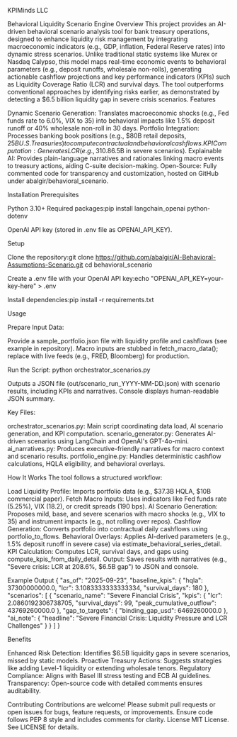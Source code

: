 KPIMinds LLC

Behavioral Liquidity Scenario Engine
Overview
This project provides an AI-driven behavioral scenario analysis tool for bank treasury operations, designed to enhance liquidity risk management by integrating macroeconomic indicators (e.g., GDP, inflation, Federal Reserve rates) into dynamic stress scenarios. Unlike traditional static systems like Murex or Nasdaq Calypso, this model maps real-time economic events to behavioral parameters (e.g., deposit runoffs, wholesale non-rolls), generating actionable cashflow projections and key performance indicators (KPIs) such as Liquidity Coverage Ratio (LCR) and survival days. The tool outperforms conventional approaches by identifying risks earlier, as demonstrated by detecting a $6.5 billion liquidity gap in severe crisis scenarios.
Features

Dynamic Scenario Generation: Translates macroeconomic shocks (e.g., Fed funds rate to 6.0%, VIX to 35) into behavioral impacts like 1.5% deposit runoff or 40% wholesale non-roll in 30 days.
Portfolio Integration: Processes banking book positions (e.g., $80B retail deposits, $25B U.S. Treasuries) to compute contractual and behavioral cashflows.
KPI Computation: Generates LCR (e.g., 310.8% baseline to 208.6% severe), survival days (180 to 99), and gap-to-target metrics ($6.5B in severe scenarios).
Explainable AI: Provides plain-language narratives and rationales linking macro events to treasury actions, aiding C-suite decision-making.
Open-Source: Fully commented code for transparency and customization, hosted on GitHub under abalgir/behavioral_scenario.

Installation
Prerequisites

Python 3.10+
Required packages:pip install langchain_openai python-dotenv


OpenAI API key (stored in .env file as OPENAI_API_KEY).

Setup

Clone the repository:git clone https://github.com/abalgir/AI-Behavioral-Assumptions-Scenario.git
cd behavioral_scenario


Create a .env file with your OpenAI API key:echo "OPENAI_API_KEY=your-key-here" > .env


Install dependencies:pip install -r requirements.txt



Usage

Prepare Input Data:

Provide a sample_portfolio.json file with liquidity profile and cashflows (see example in repository).
Macro inputs are stubbed in fetch_macro_data(); replace with live feeds (e.g., FRED, Bloomberg) for production.


Run the Script:
python orchestrator_scenarios.py


Outputs a JSON file (out/scenario_run_YYYY-MM-DD.json) with scenario results, including KPIs and narratives.
Console displays human-readable JSON summary.


Key Files:

orchestrator_scenarios.py: Main script coordinating data load, AI scenario generation, and KPI computation.
scenario_generator.py: Generates AI-driven scenarios using LangChain and OpenAI's GPT-4o-mini.
ai_narratives.py: Produces executive-friendly narratives for macro context and scenario results.
portfolio_engine.py: Handles deterministic cashflow calculations, HQLA eligibility, and behavioral overlays.



How It Works
The tool follows a structured workflow:

Load Liquidity Profile: Imports portfolio data (e.g., $37.3B HQLA, $10B commercial paper).
Fetch Macro Inputs: Uses indicators like Fed funds rate (5.25%), VIX (18.2), or credit spreads (190 bps).
AI Scenario Generation: Proposes mild, base, and severe scenarios with macro shocks (e.g., VIX to 35) and instrument impacts (e.g., not rolling over repos).
Cashflow Generation: Converts portfolio into contractual daily cashflows using portfolio_to_flows.
Behavioral Overlays: Applies AI-derived parameters (e.g., 1.5% deposit runoff in severe case) via estimate_behavioral_series_detail.
KPI Calculation: Computes LCR, survival days, and gaps using compute_kpis_from_daily_detail.
Output: Saves results with narratives (e.g., "Severe crisis: LCR at 208.6%, $6.5B gap") to JSON and console.

Example Output
{
  "as_of": "2025-09-23",
  "baseline_kpis": {
    "hqla": 37300000000.0,
    "lcr": 3.1083333333333334,
    "survival_days": 180
  },
  "scenarios": [
    {
      "scenario_name": "Severe Financial Crisis",
      "kpis": {
        "lcr": 2.0860192306738705,
        "survival_days": 99,
        "peak_cumulative_outflow": 43769260000.0
      },
      "gap_to_targets": {
        "binding_gap_usd": 6469260000.0
      },
      "ai_note": {
        "headline": "Severe Financial Crisis: Liquidity Pressure and LCR Challenges"
      }
    }
  ]
}

Benefits

Enhanced Risk Detection: Identifies $6.5B liquidity gaps in severe scenarios, missed by static models.
Proactive Treasury Actions: Suggests strategies like adding Level-1 liquidity or extending wholesale tenors.
Regulatory Compliance: Aligns with Basel III stress testing and ECB AI guidelines.
Transparency: Open-source code with detailed comments ensures auditability.

Contributing
Contributions are welcome! Please submit pull requests or open issues for bugs, feature requests, or improvements. Ensure code follows PEP 8 style and includes comments for clarity.
License
MIT License. See LICENSE for details.
